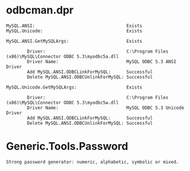 # odbcman.dpr

    MySQL.ANSI:                                   Exists
    MySQL.Unicode:                                Exists
    
    MySQL.ANSI.GetMySQLArgs:                      Exists
    
            Driver:                               C:\Program Files (x86)\MySQL\Connector ODBC 5.3\myodbc5a.dll
            Driver Name:                          MySQL ODBC 5.3 ANSI Driver
            Add MySQL.ANSI.ODBCLinkForMySQL:      Successful
            Delete MySQL.ANSI.ODBCUnlinkForMySQL: Successful
    
    MySQL.Unicode.GetMySQLArgs:                   Exists
    
            Driver:                               C:\Program Files (x86)\MySQL\Connector ODBC 5.3\myodbc5w.dll
            Driver Name:                          MySQL ODBC 5.3 Unicode Driver
            Add MySQL.ANSI.ODBCLinkForMySQL:      Successful
            Delete MySQL.ANSI.ODBCUnlinkForMySQL: Successful

# Generic.Tools.Password

    Strong password generator: numeric, alphabetic, symbolic or mixed.
